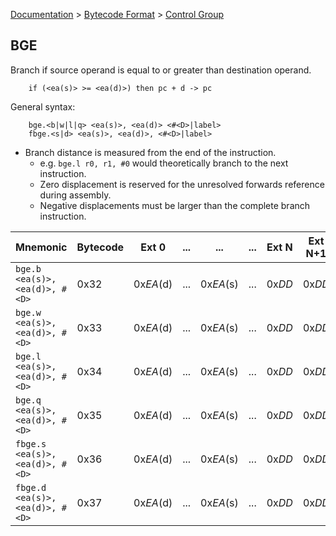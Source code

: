 [Documentation](../../README.md) > [Bytecode Format](../README.md) > [Control Group](../InstructionsControl.md)

## BGE

Branch if source operand is equal to or greater than destination operand.

        if (<ea(s)> >= <ea(d)>) then pc + d -> pc

General syntax:

        bge.<b|w|l|q> <ea(s)>, <ea(d)> <#<D>|label>
        fbge.<s|d> <ea(s)>, <ea(d)>, <#<D>|label>

* Branch distance is measured from the end of the instruction.
    - e.g. `bge.l r0, r1, #0` would theoretically branch to the next instruction.
    - Zero displacement is reserved for the unresolved forwards reference during assembly.
    - Negative displacements must be larger than the complete branch instruction.

| Mnemonic | Bytecode | Ext 0 | ... | ... | ... | Ext N | Ext N+1 | Ext N+2 | Ext N+3 |
| - | - | - | - | - | - | - | - | - | - |
| `bge.b <ea(s)>, <ea(d)>, #<D>` | 0x32 | 0x*EA*(d) | ... | 0x*EA*(s) | ... | 0x*DD* | 0x*DD* | 0x*DD* | 0x*DD* |
| `bge.w <ea(s)>, <ea(d)>, #<D>` | 0x33 | 0x*EA*(d) | ... | 0x*EA*(s) | ... | 0x*DD* | 0x*DD* | 0x*DD* | 0x*DD* |
| `bge.l <ea(s)>, <ea(d)>, #<D>` | 0x34 | 0x*EA*(d) | ... | 0x*EA*(s) | ... | 0x*DD* | 0x*DD* | 0x*DD* | 0x*DD* |
| `bge.q <ea(s)>, <ea(d)>, #<D>` | 0x35 | 0x*EA*(d) | ... | 0x*EA*(s) | ... | 0x*DD* | 0x*DD* | 0x*DD* | 0x*DD* |
| `fbge.s <ea(s)>, <ea(d)>, #<D>` | 0x36 | 0x*EA*(d) | ... | 0x*EA*(s) | ... | 0x*DD* | 0x*DD* | 0x*DD* | 0x*DD* |
| `fbge.d <ea(s)>, <ea(d)>, #<D>` | 0x37 | 0x*EA*(d) | ... | 0x*EA*(s) | ... | 0x*DD* | 0x*DD* | 0x*DD* | 0x*DD* |
